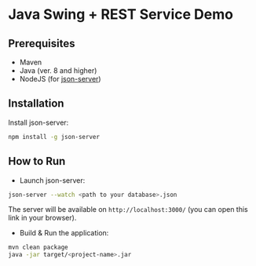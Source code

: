 # Java Swing + REST Service Demo  

## Prerequisites
- Maven
- Java (ver. 8 and higher)
- NodeJS (for [json-server](https://github.com/typicode/json-server))

## Installation

Install json-server:
```bash
npm install -g json-server
```

## How to Run

- Launch json-server:
```bash
json-server --watch <path to your database>.json
```
The server will be available on `http://localhost:3000/` (you can open this link in your browser).

- Build & Run the application:
```bash
mvn clean package
java -jar target/<project-name>.jar
``` 
